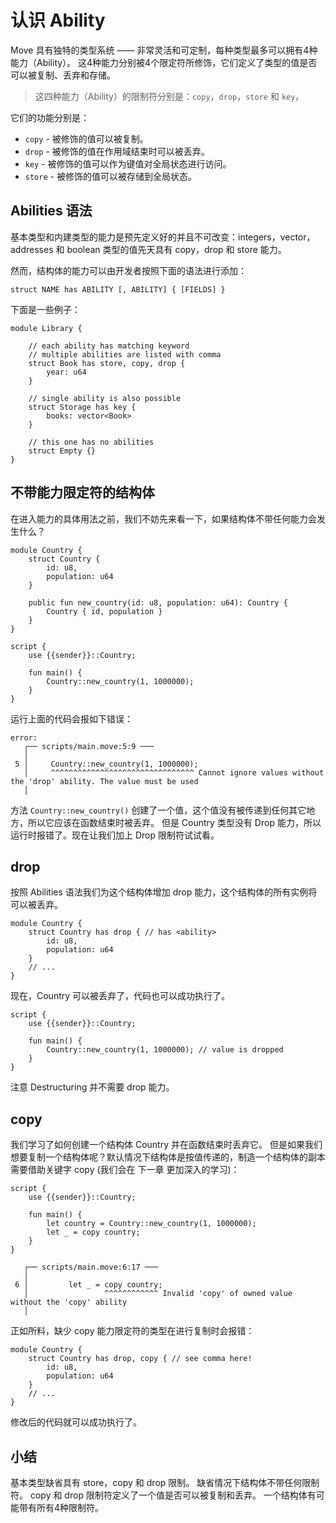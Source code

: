 # 认识 Ability

Move 具有独特的类型系统 —— 非常灵活和可定制，每种类型最多可以拥有4种能力（Ability）。
这4种能力分别被4个限定符所修饰，它们定义了类型的值是否可以被复制、丢弃和存储。

> 这四种能力（Ability）的限制符分别是：`copy`，`drop`，`store` 和 `key`，

它们的功能分别是：

- `copy` - 被修饰的值可以被复制。
- `drop` - 被修饰的值在作用域结束时可以被丢弃。
- `key` - 被修饰的值可以作为键值对全局状态进行访问。
- `store` - 被修饰的值可以被存储到全局状态。

## Abilities 语法

基本类型和内建类型的能力是预先定义好的并且不可改变：integers，vector，addresses 和 boolean 类型的值先天具有 copy，drop 和 store 能力。

然而，结构体的能力可以由开发者按照下面的语法进行添加：

```
struct NAME has ABILITY [, ABILITY] { [FIELDS] }
```

下面是一些例子：

```
module Library {

    // each ability has matching keyword
    // multiple abilities are listed with comma
    struct Book has store, copy, drop {
        year: u64
    }

    // single ability is also possible
    struct Storage has key {
        books: vector<Book>
    }

    // this one has no abilities 
    struct Empty {}
}
```

## 不带能力限定符的结构体

在进入能力的具体用法之前，我们不妨先来看一下，如果结构体不带任何能力会发生什么？

```
module Country {
    struct Country {
        id: u8,
        population: u64
    }

    public fun new_country(id: u8, population: u64): Country {
        Country { id, population }
    }
}
```

```
script {
    use {{sender}}::Country;

    fun main() {
        Country::new_country(1, 1000000);
    }
}
```

运行上面的代码会报如下错误：

```
error: 
   ┌── scripts/main.move:5:9 ───
   │
 5 │     Country::new_country(1, 1000000);
   │     ^^^^^^^^^^^^^^^^^^^^^^^^^^^^^^^^ Cannot ignore values without the 'drop' ability. The value must be used
   │
```

方法 `Country::new_country()` 创建了一个值，这个值没有被传递到任何其它地方，所以它应该在函数结束时被丢弃。
但是 Country 类型没有 Drop 能力，所以运行时报错了。现在让我们加上 Drop 限制符试试看。

## drop

按照 Abilities 语法我们为这个结构体增加 drop 能力，这个结构体的所有实例将可以被丢弃。

```
module Country {
    struct Country has drop { // has <ability>
        id: u8,
        population: u64
    }
    // ...
}
```

现在，Country 可以被丢弃了，代码也可以成功执行了。

```
script {
    use {{sender}}::Country;

    fun main() {
        Country::new_country(1, 1000000); // value is dropped
    }
}
```

注意 Destructuring 并不需要 drop 能力。

## copy

我们学习了如何创建一个结构体 Country 并在函数结束时丢弃它。
但是如果我们想要复制一个结构体呢？默认情况下结构体是按值传递的，制造一个结构体的副本需要借助关键字 copy (我们会在 下一章 更加深入的学习)：

```
script {
    use {{sender}}::Country;

    fun main() {
        let country = Country::new_country(1, 1000000);
        let _ = copy country;
    }   
}
```

```
   ┌── scripts/main.move:6:17 ───
   │
 6 │         let _ = copy country;
   │                 ^^^^^^^^^^^^ Invalid 'copy' of owned value without the 'copy' ability
   │
```

正如所料，缺少 copy 能力限定符的类型在进行复制时会报错：

```
module Country {
    struct Country has drop, copy { // see comma here!
        id: u8,
        population: u64
    }
    // ...
}
```

修改后的代码就可以成功执行了。

## 小结

基本类型缺省具有 store，copy 和 drop 限制。
缺省情况下结构体不带任何限制符。
copy 和 drop 限制符定义了一个值是否可以被复制和丢弃。
一个结构体有可能带有所有4种限制符。
